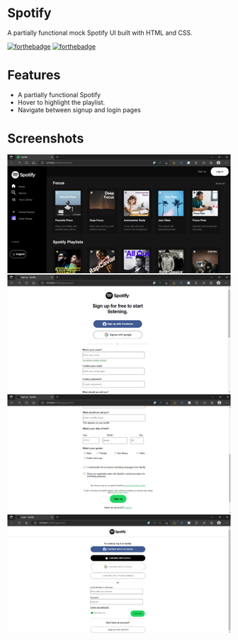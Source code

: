 # Spotify
A partially functional mock Spotify UI built with HTML and CSS. 

[![forthebadge](https://forthebadge.com/images/badges/uses-html.svg)](https://forthebadge.com)
[![forthebadge](https://forthebadge.com/images/badges/uses-css.svg)](https://forthebadge.com)

# Features
- A partially functional Spotify
- Hover to highlight the playlist.
- Navigate between signup and login pages

# Screenshots 
![mainscreen](https://github.com/VidyaPalanivel/Spotify/blob/main/Spotify_Home.png)
![signup1](https://github.com/VidyaPalanivel/Spotify/blob/main/Signup_1.png)
![signup2](https://github.com/VidyaPalanivel/Spotify/blob/main/Signup_2.png)
![login](https://github.com/VidyaPalanivel/Spotify/blob/main/Login.png)
